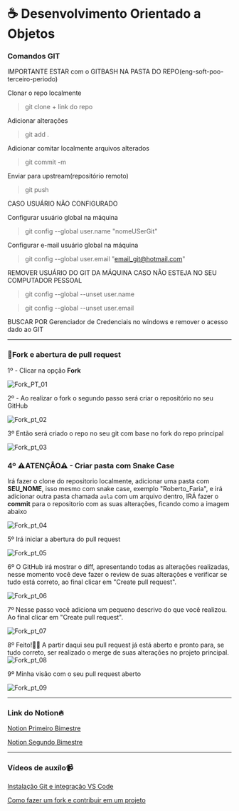 # ☕ Desenvolvimento Orientado a Objetos

### Comandos GIT

IMPORTANTE ESTAR com o GITBASH NA PASTA DO REPO(eng-soft-poo-terceiro-periodo)

Clonar o repo localmente
> git clone + link do repo

Adicionar alterações
> git add .

Adicionar comitar localmente arquivos alterados
> git commit -m

Enviar para upstream(repositório remoto)
> git push

CASO USUÁRIO NÃO CONFIGURADO

Configurar usuário global na máquina
> git config --global user.name "nomeUSerGit"

Configurar e-mail usuário global na máquina
> git config --global user.email "email_git@hotmail.com"

REMOVER USUÁRIO DO GIT DA MÁQUINA CASO NÃO ESTEJA NO SEU COMPUTADOR PESSOAL

> git config --global --unset user.name

> git config --global --unset user.email

BUSCAR POR Gerenciador de Credenciais no windows e remover o acesso dado ao GIT

---

### 🍴Fork e abertura de pull request

1º - Clicar na opção **Fork**

![Fork_PT_01](https://github.com/Sandrolaxx/frostNext/assets/61207420/a4287c9d-fa38-4182-bcde-faddf5fd0eaa)

2º - Ao realizar o fork o segundo passo será criar o repositório no seu GitHub

![Fork_pt_02](https://github.com/Sandrolaxx/frostNext/assets/61207420/ce0ef83f-e7db-49be-8178-a6db8218f080)

3º Então será criado o repo no seu git com base no fork do repo principal

![Fork_pt_03](https://github.com/Sandrolaxx/frostNext/assets/61207420/cbe8b4ce-4ac4-4421-8f7b-7edbea6aab0b)

### 4º ⚠ATENÇÃO⚠ - Criar pasta com Snake Case 
Irá fazer o clone do repositorio localmente, adicionar uma pasta com **SEU_NOME**, isso mesmo com snake case, exemplo "Roberto_Faria", e irá adicionar outra pasta chamada `aula` com um arquivo dentro, IRÁ fazer o **commit** para o repositorio com as suas alterações, ficando como a imagem abaixo

![Fork_pt_04](https://github.com/Sandrolaxx/frostNext/assets/61207420/409106ec-1b0a-496f-89b4-8fdd65cf74af)

5º Irá iniciar a abertura do pull request

![Fork_pt_05](https://github.com/Sandrolaxx/frostNext/assets/61207420/3965d2ca-3d9d-4f1c-a466-445ee15d3f65)

6º O GitHub irá mostrar o diff, apresentando todas as alterações realizadas, nesse momento você deve fazer o review de suas alterações e verificar se tudo está correto, ao final clicar em "Create pull request".

![Fork_pt_06](https://github.com/Sandrolaxx/frostNext/assets/61207420/1443cdcc-0ae8-4916-a8f9-c273a534cfc7)

7º Nesse passo você adiciona um pequeno descrivo do que você realizou. Ao final clicar em "Create pull request".

![Fork_pt_07](https://github.com/Sandrolaxx/frostNext/assets/61207420/24661c15-e838-45c9-b61b-b0cc120d5018)

8º Feito!🥳🎉 A partir daqui seu pull request já está aberto e pronto para, se tudo correto, ser realizado o merge de suas alterações no projeto principal.
![Fork_pt_08](https://github.com/Sandrolaxx/frostNext/assets/61207420/604aed94-78b8-4400-a83c-c127f5341335)

9º Minha visão com o seu pull request aberto

![Fork_pt_09](https://github.com/Sandrolaxx/frostNext/assets/61207420/c8ad8f66-e0f3-457d-aa21-cfb98af324e0)

---

### Link do Notion🔥

[Notion Primeiro Bimestre](https://maze-leaf-ed4.notion.site/Primeiro-Bimestre-POO-e42695e61eae4f4eaa1dac08f595d136?pvs=4)

[Notion Segundo Bimestre](https://maze-leaf-ed4.notion.site/Segundo-Bimestre-POO-na-pr-tica-ef00f12ee66440b5a8cce44162a208d7?pvs=4)

---

### Vídeos de auxílo📹

[Instalação Git e integração VS Code](https://www.youtube.com/watch?v=SXukHfaV-1o)

[Como fazer um fork e contribuir em um projeto](https://www.youtube.com/watch?v=DBiBWZ0dOww)

